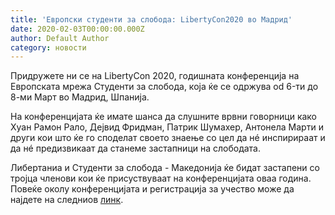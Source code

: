 ```yaml
---
title: 'Европски студенти за слобода: LibertyCon2020 во Мадрид'
date: 2020-02-03T00:00:00.000Z
author: Default Author
category: новости
---
```


Придружете ни се на LibertyCon 2020, годишната конференција на Eвропската мрежа Студенти за слобода, која ќе се одржува od 6-ти до 8-ми Март во Мадрид, Шпанија.

На конференцијата ќе имате шанса да слушните врвни говорници како Хуан Рамон Рало, Дејвид Фридман, Патрик Шумахер, Антонела Марти и други кои што ќе го споделат своето знаење со цел да нé инспирираат и да нé предизвикаат да станеме застапници на слободата.

Либертаниа и Студенти за слобода - Македонија ќе бидат застапени со тројца членови кои ќе присуствуваат на конференцијата оваа година.  
Повеќе околу конференцијата и регистрација за учество може да најдете на следниов [линк](https://libertycon.net/).
